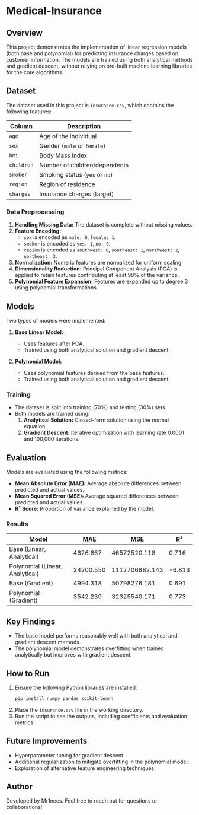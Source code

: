 # Medical-Insurance

## Overview
This project demonstrates the implementation of linear regression models (both base and polynomial) for predicting insurance charges based on customer information. The models are trained using both analytical methods and gradient descent, without relying on pre-built machine learning libraries for the core algorithms.

## Dataset
The dataset used in this project is `insurance.csv`, which contains the following features:

| Column     | Description                      |
|------------|----------------------------------|
| `age`      | Age of the individual            |
| `sex`      | Gender (`male` or `female`)      |
| `bmi`      | Body Mass Index                  |
| `children` | Number of children/dependents    |
| `smoker`   | Smoking status (`yes` or `no`)   |
| `region`   | Region of residence              |
| `charges`  | Insurance charges (target)       |

### Data Preprocessing
1. **Handling Missing Data:** The dataset is complete without missing values.
2. **Feature Encoding:**
   - `sex` is encoded as `male: 0`, `female: 1`.
   - `smoker` is encoded as `yes: 1`, `no: 0`.
   - `region` is encoded as `southwest: 0`, `southeast: 1`, `northwest: 2`, `northeast: 3`.
3. **Normalization:** Numeric features are normalized for uniform scaling.
4. **Dimensionality Reduction:** Principal Component Analysis (PCA) is applied to retain features contributing at least 98% of the variance.
5. **Polynomial Feature Expansion:** Features are expanded up to degree 3 using polynomial transformations.

## Models
Two types of models were implemented:

1. **Base Linear Model:**
   - Uses features after PCA.
   - Trained using both analytical solution and gradient descent.

2. **Polynomial Model:**
   - Uses polynomial features derived from the base features.
   - Trained using both analytical solution and gradient descent.

### Training
- The dataset is split into training (70%) and testing (30%) sets.
- Both models are trained using:
  1. **Analytical Solution:** Closed-form solution using the normal equation.
  2. **Gradient Descent:** Iterative optimization with learning rate 0.0001 and 100,000 iterations.

## Evaluation
Models are evaluated using the following metrics:
- **Mean Absolute Error (MAE):** Average absolute differences between predicted and actual values.
- **Mean Squared Error (MSE):** Average squared differences between predicted and actual values.
- **R² Score:** Proportion of variance explained by the model.

### Results
| Model                      | MAE       | MSE         | R²   |
|----------------------------|-----------|-------------|-------|
| Base (Linear, Analytical)  | 4626.667  | 46572520.118 | 0.716 |
| Polynomial (Linear, Analytical) | 24200.550 | 1112706882.143 | -6.813 |
| Base (Gradient)            | 4994.318  | 50798276.181 | 0.691 |
| Polynomial (Gradient)      | 3542.239  | 32325540.171 | 0.773 |

## Key Findings
- The base model performs reasonably well with both analytical and gradient descent methods.
- The polynomial model demonstrates overfitting when trained analytically but improves with gradient descent.

## How to Run
1. Ensure the following Python libraries are installed:
   ```bash
   pip install numpy pandas scikit-learn
   ```
2. Place the `insurance.csv` file in the working directory.
3. Run the script to see the outputs, including coefficients and evaluation metrics.

## Future Improvements
- Hyperparameter tuning for gradient descent.
- Additional regularization to mitigate overfitting in the polynomial model.
- Exploration of alternative feature engineering techniques.

## Author
Developed by Mr1necs. Feel free to reach out for questions or collaborations!

